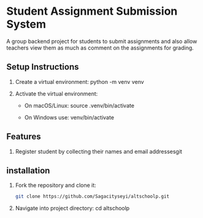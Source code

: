 # Student Assignment Submission System 

A group backend project for students to submit assignments and also allow teachers view them as much as comment on the assignments for grading. 

## Setup Instructions 
 1. Create a virtual environment:
    python -m venv venv

 2. Activate the virtual environment:
    - On macOS/Linux:
      source .venv/bin/activate
   
    - On Windows use:
      venv/bin/activate

##  Features
1. Register student by collecting their names and email addressesgit
 


## installation 
 1. Fork the repository and clone it:
    ```bash
    git clone https://github.com/Sagacityseyi/altschoolp.git 

 2. Navigate into project directory:
    cd altschoolp